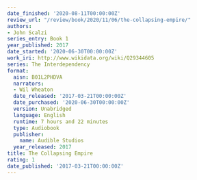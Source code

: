 ```yaml
---
date_finished: '2020-08-11T00:00:00Z'
review_url: "/review/book/2020/11/06/the-collapsing-empire/"
authors:
- John Scalzi
series_entry: Book 1
year_published: 2017
date_started: '2020-06-30T00:00:00Z'
work_iri: http://www.wikidata.org/wiki/Q29344605
series: The Interdependency
format:
  aisn: B01L2PHDVA
  narrators:
  - Wil Wheaton
  date_released: '2017-03-21T00:00:00Z'
  date_purchased: '2020-06-30T00:00:00Z'
  version: Unabridged
  language: English
  runtime: 7 hours and 22 minutes
  type: Audiobook
  publisher:
    name: Audible Studios
  year_released: 2017
title: The Collapsing Empire
rating: 1
date_published: '2017-03-21T00:00:00Z'
---
```


